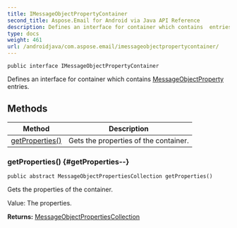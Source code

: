 ```yaml
---
title: IMessageObjectPropertyContainer
second_title: Aspose.Email for Android via Java API Reference
description: Defines an interface for container which contains  entries.
type: docs
weight: 461
url: /androidjava/com.aspose.email/imessageobjectpropertycontainer/
---
```

```
public interface IMessageObjectPropertyContainer
```

Defines an interface for container which contains [MessageObjectProperty](../../com.aspose.email/messageobjectproperty) entries.
## Methods

| Method | Description |
| --- | --- |
| [getProperties()](#getProperties--) | Gets the properties of the container. |
### getProperties() {#getProperties--}
```
public abstract MessageObjectPropertiesCollection getProperties()
```


Gets the properties of the container.

Value: The properties.

**Returns:**
[MessageObjectPropertiesCollection](../../com.aspose.email/messageobjectpropertiescollection)
